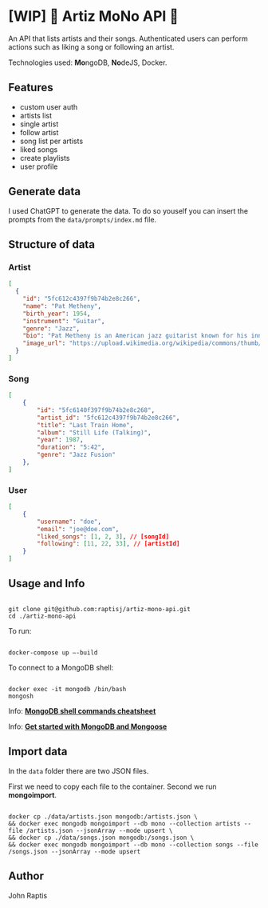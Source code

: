 # [WIP] 🎹 Artiz MoNo API 🥁

An API that lists artists and their songs. Authenticated users can perform actions such as liking a song or following an artist.

Technologies used: **Mo**ngoDB, **No**deJS, Docker.

## Features

- custom user auth
- artists list
- single artist
- follow artist
- song list per artists
- liked songs
- create playlists
- user profile

## Generate data

I used ChatGPT to generate the data. To do so youself you can insert the prompts from the `data/prompts/index.md` file.

## Structure of data

### Artist

```json
[
  {
    "id": "5fc612c4397f9b74b2e8c266",
    "name": "Pat Metheny",
    "birth_year": 1954,
    "instrument": "Guitar",
    "genre": "Jazz",
    "bio": "Pat Metheny is an American jazz guitarist known for his innovative and diverse musical style. He has won numerous awards, including 20 Grammy Awards across various categories. Metheny's work spans jazz fusion, contemporary jazz, and beyond, showcasing his virtuosity and creativity.",
    "image_url": "https://upload.wikimedia.org/wikipedia/commons/thumb/4/4c/Pat_Metheny.jpg/500px-Pat_Metheny.jpg"
  }
]
```

### Song

```json
[
    {
        "id": "5fc6140f397f9b74b2e8c268",
        "artist_id": "5fc612c4397f9b74b2e8c266",
        "title": "Last Train Home",
        "album": "Still Life (Talking)",
        "year": 1987,
        "duration": "5:42",
        "genre": "Jazz Fusion"
    },
]
```


### User

```json
[
    {
        "username": "doe",
        "email": "joe@doe.com",
        "liked_songs": [1, 2, 3], // [songId]
        "following": [11, 22, 33], // [artistId]
    }
]
````

## Usage and Info

```

git clone git@github.com:raptisj/artiz-mono-api.git
cd ./artiz-mono-api

```

To run:

```

docker-compose up —-build

```

To connect to a MongoDB shell:

```

docker exec -it mongodb /bin/bash
mongosh

```

Info: [**MongoDB shell commands cheatsheet**](https://dev.to/arantespp/mongodb-shell-commands-running-on-docker-101-1l73)

Info: [**Get started with MongoDB and Mongoose**](mongodb.com/developer/languages/javascript/getting-started-with-mongodb-and-mongoose/)

## Import data

In the `data` folder there are two JSON files.

First we need to copy each file to the container. Second we run **mongoimport**.

```

docker cp ./data/artists.json mongodb:/artists.json \
&& docker exec mongodb mongoimport --db mono --collection artists --file /artists.json --jsonArray --mode upsert \
&& docker cp ./data/songs.json mongodb:/songs.json \
&& docker exec mongodb mongoimport --db mono --collection songs --file /songs.json --jsonArray --mode upsert

```

## Author

John Raptis

```

```
